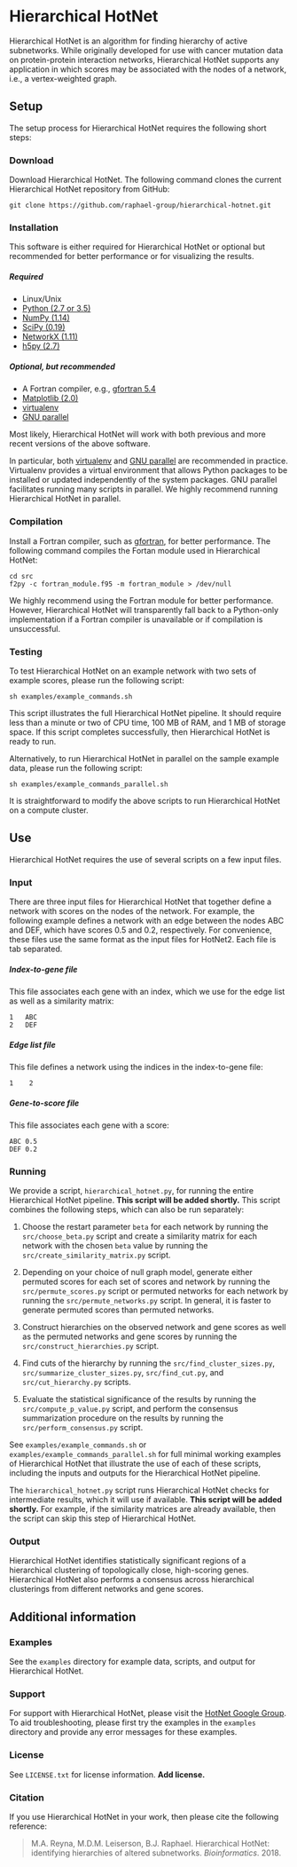 Hierarchical HotNet
=======================

Hierarchical HotNet is an algorithm for finding hierarchy of active subnetworks.  While originally developed for use with cancer mutation data on protein-protein interaction networks, Hierarchical HotNet supports any application in which scores may be associated with the nodes of a network, i.e., a vertex-weighted graph.

Setup
------------------------
The setup process for Hierarchical HotNet requires the following short steps:

### Download
Download Hierarchical HotNet.  The following command clones the current Hierarchical HotNet repository from GitHub:

    git clone https://github.com/raphael-group/hierarchical-hotnet.git

### Installation
This software is either required for Hierarchical HotNet or optional but recommended for better performance or for visualizing the results.

##### Required
* Linux/Unix
* [Python (2.7 or 3.5)](http://python.org/)
* [NumPy (1.14)](http://www.numpy.org/)
* [SciPy (0.19)](http://www.scipy.org/)
* [NetworkX (1.11)](http://networkx.github.io/)
* [h5py (2.7)](http://www.h5py.org/)

##### Optional, but recommended
* A Fortran compiler, e.g., [gfortran 5.4](https://gcc.gnu.org/wiki/GFortran)
* [Matplotlib (2.0)](http://matplotlib.org/)
* [virtualenv](https://virtualenv.pypa.io/en/stable/)
* [GNU parallel](https://www.gnu.org/software/parallel/)

Most likely, Hierarchical HotNet will work with both previous and more recent versions of the above software.

In particular, both [virtualenv](https://virtualenv.pypa.io/en/stable/) and [GNU parallel](https://www.gnu.org/software/parallel/) are recommended in practice.  Virtualenv provides a virtual environment that allows Python packages to be installed or updated independently of the system packages.  GNU parallel facilitates running many scripts in parallel.  We highly recommend running Hierarchical HotNet in parallel.

### Compilation
Install a Fortran compiler, such as [gfortran](https://gcc.gnu.org/wiki/GFortran), for better performance.  The following command compiles the Fortan module used in Hierarchical HotNet:

    cd src
    f2py -c fortran_module.f95 -m fortran_module > /dev/null

We highly recommend using the Fortran module for better performance.  However, Hierarchical HotNet will transparently fall back to a Python-only implementation if a Fortran compiler is unavailable or if compilation is unsuccessful.

### Testing
To test Hierarchical HotNet on an example network with two sets of example scores, please run the following script:

    sh examples/example_commands.sh

This script illustrates the full Hierarchical HotNet pipeline.  It should require less than a minute or two of CPU time, 100 MB of RAM, and 1 MB of storage space.  If this script completes successfully, then Hierarchical HotNet is ready to run.

Alternatively, to run Hierarchical HotNet in parallel on the sample example data, please run the following script:

    sh examples/example_commands_parallel.sh

It is straightforward to modify the above scripts to run Hierarchical HotNet on a compute cluster.

Use
----------------
Hierarchical HotNet requires the use of several scripts on a few input files.

### Input
There are three input files for Hierarchical HotNet that together define a network with scores on the nodes of the network.  For example, the following example defines a network with an edge between the nodes ABC and DEF, which have scores 0.5 and 0.2, respectively.  For convenience, these files use the same format as the input files for HotNet2.  Each file is tab separated.

##### Index-to-gene file
This file associates each gene with an index, which we use for the edge list as well as a similarity matrix:

    1   ABC
    2   DEF

##### Edge list file
This file defines a network using the indices in the index-to-gene file:

    1    2

##### Gene-to-score file
This file associates each gene with a score:

    ABC 0.5
    DEF 0.2

### Running
We provide a script, `hierarchical_hotnet.py`, for running the entire Hierarchical HotNet pipeline.  **This script will be added shortly.**  This script combines the following steps, which can also be run separately:

1. Choose the restart parameter `beta` for each network by running the `src/choose_beta.py` script and create a similarity matrix for each network with the chosen `beta` value by running the `src/create_similarity_matrix.py` script.

2. Depending on your choice of null graph model, generate either permuted scores for each set of scores and network by running the `src/permute_scores.py` script or permuted networks for each network by running the `src/permute_networks.py` script.  In general, it is faster to generate permuted scores than permuted networks.

3. Construct hierarchies on the observed network and gene scores as well as the permuted networks and gene scores by running the `src/construct_hierarchies.py` script.

4. Find cuts of the hierarchy by running the `src/find_cluster_sizes.py`, `src/summarize_cluster_sizes.py`, `src/find_cut.py`, and `src/cut_hierarchy.py` scripts.

5. Evaluate the statistical significance of the results by running the `src/compute_p_value.py` script, and perform the consensus summarization procedure on the results by running the `src/perform_consensus.py` script.

See `examples/example_commands.sh` or `examples/example_commands_parallel.sh` for full minimal working examples of Hierarchical HotNet that illustrate the use of each of these scripts, including the inputs and outputs for the Hierarchical HotNet pipeline.

The `hierarchical_hotnet.py` script runs Hierarchical HotNet checks for intermediate results, which it will use if available.  **This script will be added shortly.**  For example, if the similarity matrices are already available, then the script can skip this step of Hierarchical HotNet.

### Output
Hierarchical HotNet identifies statistically significant regions of a hierarchical clustering of topologically close, high-scoring genes.  Hierarchical HotNet also performs a consensus across hierarchical clusterings from different networks and gene scores.

Additional information
----------------

### Examples
See the `examples` directory for example data, scripts, and output for Hierarchical HotNet.

### Support
For support with Hierarchical HotNet, please visit the [HotNet Google Group](https://groups.google.com/forum/#!forum/hotnet-users).  To aid troubleshooting, please first try the examples in the `examples` directory and provide any error messages for these examples.

### License
See `LICENSE.txt` for license information.  **Add license.**

### Citation
If you use Hierarchical HotNet in your work, then please cite the following reference:

> M.A. Reyna, M.D.M. Leiserson, B.J. Raphael. Hierarchical HotNet: identifying hierarchies of altered subnetworks. *Bioinformatics*.  2018.
